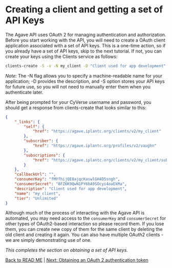 Creating a client and getting a set of API Keys
===============================================
The Agave API uses OAuth 2 for managing authentication and authorization. Before you start working with the API, you will need to create a OAuth client application associated with a set of API keys. This is a one-time action, so if you already have a set of API keys, skip to the next tutorial. If not, you can create your keys using the Clients service as follows:

```sh
clients-create -S -v -N my_client -D "Client used for app development"
```

*Note:* The -N flag allows you to specify a machine-readable name for your application; -D provides the description, and -S option stores your API keys for future use, so you will not need to manually enter them when you authenticate later.

After being prompted for your CyVerse username and password, you should get a response from clients-create that looks similar to this:
```json
{
    "_links": {
        "self": {
            "href": "https://agave.iplantc.org/clients/v2/my_client"
        },
        "subscriber": {
            "href": "https://agave.iplantc.org/profiles/v2/vaughn"
        },
        "subscriptions": {
            "href": "https://agave.iplantc.org/clients/v2/my_client/subscriptions/"
        }
    },
    "callbackUrl": "",
    "consumerKey": "fMYfhijQE8ajqcKaswlGH4D5sngh",
    "consumerSecret": "8FZ6K9QwN1PY6bA9SOcyi4oaEkMa",
    "description": "Client used for app development",
    "name": "my_client",
    "tier": "Unlimited"
}
```
Although much of the process of interacting with the Agave API is automated, you may need access to the ```consumerKey``` and ```consumerSecret``` for other types of OAuth2-based interaction so please record them. If you lose them, you can create new copy of them for the same client by deleting the old client and creating it again. You can also have multiple OAuth2 clients - we are simply demonstrating use of one.

*This completes the section on obtaining a set of API keys.*

[Back to READ ME](../README.md) | [Next: Obtaining an OAuth 2 authentication token](set-token.md)
